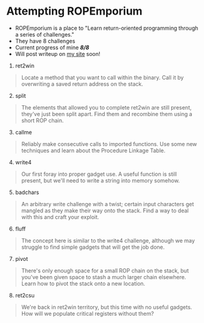 # Attempting ROPEmporium

 - ROPEmporium is a place to "Learn return-oriented programming through a series of challenges."
 - They have 8 challenges 
 - Current progress of mine ***8/8*** 
 - Will post writeup on [my site](https://jmp2rsp.tech) soon!


1. ret2win
>Locate a method that you want to call within the binary.
>Call it by overwriting a saved return address on the stack.

2. split
>The elements that allowed you to complete ret2win are still present, they've just been split apart.
>Find them and recombine them using a short ROP chain.

3. callme
>Reliably make consecutive calls to imported functions.
>Use some new techniques and learn about the Procedure Linkage Table.

4. write4
>Our first foray into proper gadget use.
>A useful function is still present, but we'll need to write a string into memory somehow.

5. badchars
> An arbitrary write challenge with a twist; certain input characters get mangled as they make their way onto the stack.
> Find a way to deal with this and craft your exploit.

6. fluff
> The concept here is similar to the write4 challenge,
> although we may struggle to find simple gadgets that will get the job done.

7. pivot
> There's only enough space for a small ROP chain on the stack,
> but you've been given space to stash a much larger chain elsewhere.
> Learn how to pivot the stack onto a new location.

8. ret2csu
> We're back in ret2win territory, but this time with no useful gadgets.
> How will we populate critical registers without them?
